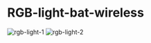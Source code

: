 # RGB-light-bat-wireless

![rgb-light-1](https://user-images.githubusercontent.com/67070203/192073117-cf893b48-19c0-491b-b3f0-7a5cfb1008a7.PNG)
![rgb-light-2](https://user-images.githubusercontent.com/67070203/192073118-6b4e0f57-cf63-49a5-a98c-6d0d7628caee.PNG)


